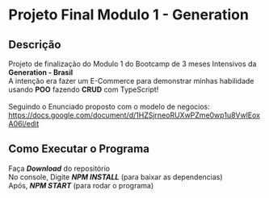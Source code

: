 # **Projeto Final Modulo 1 - Generation**

## **Descrição**
Projeto de finalização do Modulo 1 do Bootcamp de 3 meses Intensivos da **Generation - Brasil**</br>
A intenção era fazer um E-Commerce para demonstrar minhas habilidade usando **POO** fazendo **CRUD** com TypeScript!</br>
</br>Seguindo o Enunciado proposto com o modelo de negocios: </br>
https://docs.google.com/document/d/1HZSjrneoRUXwPZme0wp1u8VwlEoxA06l/edit

## **Como Executar o Programa**
Faça _**Download**_ do repositório </br>
No console, Digite _**NPM INSTALL**_ (para baixar as dependencias)</br>
Após, _**NPM START**_ (para rodar o programa)</br>



